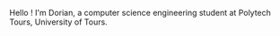 Hello ! I'm Dorian, a computer science engineering student at Polytech Tours, University of Tours.

<!---
- 👋 Hi, I’m @doriangilbert
- 👀 I’m interested in ...
- 🌱 I’m currently learning ...
- 💞️ I’m looking to collaborate on ...
- 📫 How to reach me ...
--->

<!---
doriangilbert/doriangilbert is a ✨ special ✨ repository because its `README.md` (this file) appears on your GitHub profile.
You can click the Preview link to take a look at your changes.
--->
